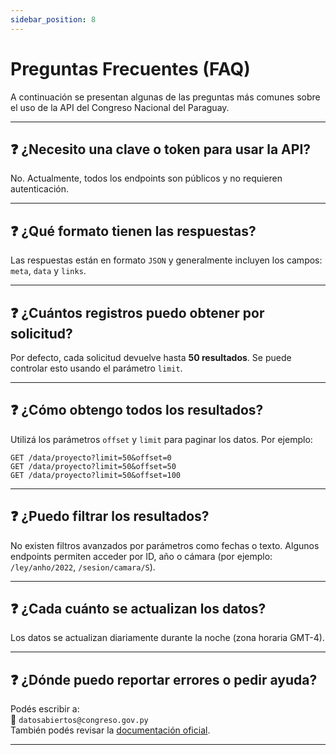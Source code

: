 ```yaml
---
sidebar_position: 8
---
```


# Preguntas Frecuentes (FAQ)

A continuación se presentan algunas de las preguntas más comunes sobre el uso de la API del Congreso Nacional del Paraguay.

---

## ❓ ¿Necesito una clave o token para usar la API?

No. Actualmente, todos los endpoints son públicos y no requieren autenticación.

---

## ❓ ¿Qué formato tienen las respuestas?

Las respuestas están en formato `JSON` y generalmente incluyen los campos: `meta`, `data` y `links`.

---

## ❓ ¿Cuántos registros puedo obtener por solicitud?

Por defecto, cada solicitud devuelve hasta **50 resultados**. Se puede controlar esto usando el parámetro `limit`.

---

## ❓ ¿Cómo obtengo todos los resultados?

Utilizá los parámetros `offset` y `limit` para paginar los datos. Por ejemplo:

```
GET /data/proyecto?limit=50&offset=0
GET /data/proyecto?limit=50&offset=50
GET /data/proyecto?limit=50&offset=100
```

---

## ❓ ¿Puedo filtrar los resultados?

No existen filtros avanzados por parámetros como fechas o texto. Algunos endpoints permiten acceder por ID, año o cámara (por ejemplo: `/ley/anho/2022`, `/sesion/camara/S`).

---

## ❓ ¿Cada cuánto se actualizan los datos?

Los datos se actualizan diariamente durante la noche (zona horaria GMT-4).

---

## ❓ ¿Dónde puedo reportar errores o pedir ayuda?

Podés escribir a:  
📧 `datosabiertos@congreso.gov.py`  
También podés revisar la [documentación oficial](https://datos.congreso.gov.py/opendata/api/docs).

---
